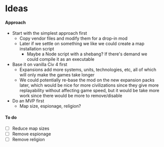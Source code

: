 # Ideas

#### Approach

- Start with the simplest approach first
  - Copy vendor files and modify them for a drop-in mod
  - Later if we settle on something we like we could create a map installation script
    - Maybe a Node script with a shebang? If there's demand we could compile it as an executable
- Base it on vanilla Civ 4 first
  - Expansions add more systems, units, technologies, etc, all of which will only make the games take longer
  - We could potentially re-base the mod on the new expansion packs later, which would be nice for more civilizations since they give more replayability without affecting game speed, but it would be take more work since there would be more to remove/disable
- Do an MVP first
  - Map size, espionage, religion?

#### To do

- [ ] Reduce map sizes
- [ ] Remove espionage
- [ ] Remove religion
